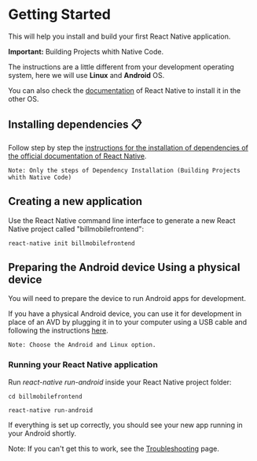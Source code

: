 # Getting Started

This will help you install and build your first React Native application.

**Important:** Building Projects whith Native Code.

The instructions are a little different from your development operating system, here we will use **Linux** and **Android** OS.

You can also check the [documentation](https://facebook.github.io/react-native/docs/getting-started.html) of React Native to install it in the other OS.

## Installing dependencies 📋

Follow step by step the [instructions for the installation of dependencies of the official documentation of React Native](https://facebook.github.io/react-native/docs/getting-started.html).

```
Note: Only the steps of Dependency Installation (Building Projects whith Native Code)
```
## Creating a new application

Use the React Native command line interface to generate a new React Native project called "billmobilefrontend":

```
react-native init billmobilefrontend
```

## Preparing the Android device Using a physical device

You will need to prepare the device to run Android apps for development.

If you have a physical Android device, you can use it for development in place of an AVD by plugging it in to your computer using a USB cable and following the instructions [here](https://facebook.github.io/react-native/docs/running-on-device).

```
Note: Choose the Android and Linux option.
```

### Running your React Native application

Run _react-native run-android_ inside your React Native project folder:

```
cd billmobilefrontend

react-native run-android
```

If everything is set up correctly, you should see your new app running in your Android shortly.

Note: If you can't get this to work, see the [Troubleshooting](https://facebook.github.io/react-native/docs/troubleshooting#content) page.

